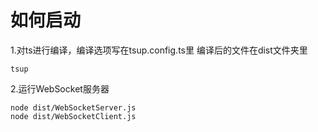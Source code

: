 # 如何启动
1.对ts进行编译，编译选项写在tsup.config.ts里
编译后的文件在dist文件夹里
 ```shell
 tsup
```
2.运行WebSocket服务器
 ```shell
 node dist/WebSocketServer.js
 node dist/WebSocketClient.js
 ```

